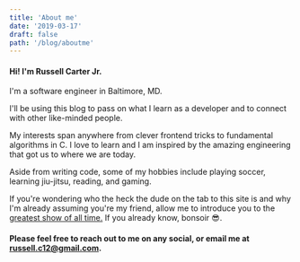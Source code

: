 ```yaml
---
title: 'About me'
date: '2019-03-17'
draft: false
path: '/blog/aboutme'
---
```


#### Hi! I'm Russell Carter Jr.

I'm a software engineer in Baltimore, MD.

I'll be using this blog to pass on what I learn as a developer and to connect with other like-minded people.

My interests span anywhere from clever frontend tricks to fundamental algorithms in C. I love to learn and I am inspired by the amazing engineering that got us to where we are today.

Aside from writing code, some of my hobbies include playing soccer, learning jiu-jitsu, reading, and gaming.

If you're wondering who the heck the dude on the tab to this site is and why I'm already assuming you're my friend, allow me to introduce you to the [greatest show of all time.](https://www.usanetwork.com/mrrobot) If you already know, bonsoir 😎.

#### Please feel free to reach out to me on any social, or email me at <russell.c12@gmail.com>.
